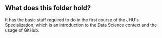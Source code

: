 ## What does this folder hold?

It has the basic stuff required to do in the first course of the JHU's Specialization, which is an introduction to the Data Science context 
and the usage of GitHub.
